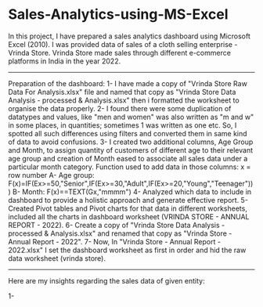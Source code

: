 # Sales-Analytics-using-MS-Excel
In this project, I have prepared a sales analytics dashboard using Microsoft Excel (2010). I was provided data of sales of a cloth selling enterprise - Vrinda Store. Vrinda Store made sales through different e-commerce platforms in India in the year 2022.

____________________________________________________________________________________________
Preparation of the dashboard:
1- I have made a copy of "Vrinda Store Raw Data For Analysis.xlsx" file and named that copy as "Vrinda Store Data Analysis - processed & Analysis.xlsx" then i formatted the worksheet to organise the data properly.
2- I found there were some duplication of datatypes and values, like "men and women" was also written as "m and w" in some places, in quantities; sometimes 1 was written as one etc. So, I spotted all such differences using filters and converted them in same kind of data to avoid confusions.
3- I created two additional columns, Age Group and Month, to assign quantity of customers of different age to their relevant age group and creation of Month eased to associate all sales
data under a particular month category.
Function used to add data in those columns:
x = row number
A- Age group: F(x)=IF(Ex>=50,"Senior",IF(Ex>=30,"Adult",IF(Ex>=20,"Young","Teenager")))
B- Month:     F(x)==TEXT(Gx,"mmmm")
4- Analyzed which data to include in dashboard to provide a holistic approach and generate effective report.
5- Created Pivot tables and Pivot charts for that data in different worksheets, included all the charts in dashboard worksheet (VRINDA STORE - ANNUAL REPORT - 2022).
6- Create a copy of "Vrinda Store Data Analysis - processed & Analysis.xlsx" and renamed that copy as "Vrinda Store - Annual Report - 2022".
7- Now, In "Vrinda Store - Annual Report - 2022.xlsx" I set the dashboard worksheet as first in order and hid the raw data worksheet (vrinda store).
____________________________________________________________________________________________

Here are my insights regarding the sales data of given entity:

1-  
